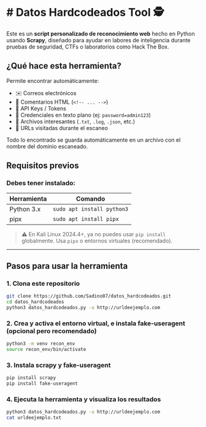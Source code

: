 # # Datos Hardcodeados Tool 🕵️

Este es un **script personalizado de reconocimiento web** hecho en Python usando **Scrapy**, diseñado para ayudar en labores de inteligencia durante pruebas de seguridad, CTFs o laboratorios como Hack The Box.

## ¿Qué hace esta herramienta?

Permite encontrar automáticamente:
- ✉️ Correos electrónicos
- 💬 Comentarios HTML (`<!-- ... -->`)
- 🔑 API Keys / Tokens
- 🔐 Credenciales en texto plano (ej: `password=admin123`)
- 📁 Archivos interesantes (`.txt`, `.log`, `.json`, etc.)
- 🔗 URLs visitadas durante el escaneo

Todo lo encontrado se guarda automáticamente en un archivo con el nombre del dominio escaneado.


##  Requisitos previos

### Debes tener instalado:

| Herramienta | Comando |
|-------------|---------|
| Python 3.x | `sudo apt install python3` |
| pipx       | `sudo apt install pipx` |

> ⚠️ En Kali Linux 2024.4+, ya no puedes usar `pip install` globalmente. Usa `pipx` o entornos virtuales (recomendado).

---

##  Pasos para usar la herramienta

### 1. Clona este repositorio

```bash
git clone https://github.com/Sadino07/datos_hardcodeados.git
cd datos_hardcodeados
python3 datos_hardcodeados.py -u http://urldeejemplo.com
```

### 2. Crea y activa el entorno virtual, e instala fake-useragent (opcional pero recomendado)

```bash
python3 -m venv recon_env
source recon_env/bin/activate
```

### 3. Instala scrapy y fake-useragent

```bash
pip install scrapy
pip install fake-useragent
```

### 4. Ejecuta la herramienta y visualiza los resultados

```bash
python3 datos_hardcodeados.py -u http://urldeejemplo.com
cat urldeejemplo.txt
```
